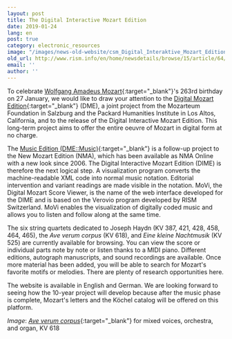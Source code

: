 ```yaml
---
layout: post
title: The Digital Interactive Mozart Edition
date: 2019-01-24
lang: en
post: true
category: electronic_resources
image: "/images/news-old-website/csm_Digital_Interaktive_Mozart_Edition_a3e7c1e5c5.png"
old_url: http://www.rism.info/en/home/newsdetails/browse/15/article/64/the-digital-interactive-mozart-edition.html
email: ''
author: ''
---
```


To celebrate [Wolfgang Amadeus Mozart](https://opac.rism.info/search?View=rism&author=Mozart+Wolfgang+Amadeus&Language=en){:target="_blank"}'s 263rd birthday on 27 January, we would like to draw your attention to the [Digital Mozart Edition](https://dme.mozarteum.at){:target="_blank"} (DME), a joint project from the Mozarteum Foundation in Salzburg and the Packard Humanities Institute in Los Altos, California, and to the release of the Digital Interactive Mozart Edition. This long-term project aims to offer the entire oeuvre of Mozart in digital form at no charge.

The [Music Edition (DME::Music)](https://dme.mozarteum.at/en/music/){:target="_blank"} is a follow-up project to the New Mozart Edition (NMA), which has been available as NMA Online with a new look since 2006. The Digital Interactive Mozart Edition (DIME) is therefore the next logical step. A visualization program converts the machine-readable XML code into normal music notation. Editorial intervention and variant readings are made visible in the notation. MoVi, the Digital Mozart Score Viewer, is the name of the web interface developed for the DIME and is based on the Verovio program developed by RISM Switzerland. MoVi enables the visualization of digitally coded music and allows you to listen and follow along at the same time.

The six string quartets dedicated to Joseph Haydn (KV 387, 421, 428, 458, 464, 465), the _Ave verum corpus_ (KV 618), and _Eine kleine Nachtmusik_ (KV 525) are currently available for browsing. You can view the score or individual parts note by note or listen thanks to a MIDI piano. Different editions, autograph manuscripts, and sound recordings are available. Once more material has been added, you will be able to search for Mozart's favorite motifs or melodies. There are plenty of research opportunities here.

The website is available in English and German. We are looking forward to seeing how the 10-year project will develop because after the music phase is complete, Mozart's letters and the Köchel catalog will be offered on this platform.


_Image_: [_Ave verum corpus_](https://dme.mozarteum.at/movi){:target="_blank"} for mixed voices, orchestra, and organ, KV 618
